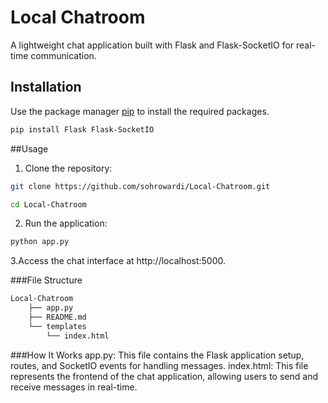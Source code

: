 # Local Chatroom

A lightweight chat application built with Flask and Flask-SocketIO for real-time communication.

## Installation

Use the package manager [pip](https://pip.pypa.io/en/stable/) to install the required packages.

```bash
pip install Flask Flask-SocketIO
```

##Usage
1. Clone the repository:
```bash
git clone https://github.com/sohrowardi/Local-Chatroom.git
```
```bash
cd Local-Chatroom
```

2. Run the application:
```bash
python app.py
```
3.Access the chat interface at http://localhost:5000.


###File Structure
```bash
Local-Chatroom
    ├── app.py
    ├── README.md
    └── templates
        └── index.html
```
###How It Works
app.py: This file contains the Flask application setup, routes, and SocketIO events for handling messages.
index.html: This file represents the frontend of the chat application, allowing users to send and receive messages in real-time.
